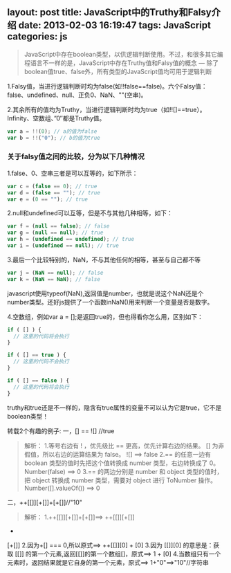 layout: post
title: JavaScript中的Truthy和Falsy介绍
date: 2013-02-03 16:19:47
tags: JavaScript
categories: js
---

> JavaScript中存在boolean类型，以供逻辑判断使用。不过，和很多其它编程语言不一样的是，JavaScript中存在Truthy值和Falsy值的概念 — 除了boolean值true、false外，所有类型的JavaScript值均可用于逻辑判断
<!-- more -->

1.Falsy值，当进行逻辑判断时均为false(如!!false==false)。六个Falsy值：false、undefined、null、正负0、NaN、""(空串)。

2.其余所有的值均为Truthy，当进行逻辑判断时均为true（如!![]==true）。Infinity、空数组、”0″都是Truthy值。
```javascript
var a = !!(0); // a的值为false
var b = !!("0"); // b的值为true
```
### 关于falsy值之间的比较，分为以下几种情况
1.false、0、空串三者是可以互等的，如下所示：
```javascript
var c = (false == 0); // true
var d = (false == ""); // true
var e = (0 == ""); // true
```
2.null和undefined可以互等，但是不与其他几种相等，如下：
```javascript
var f = (null == false); // false
var g = (null == null); // true
var h = (undefined == undefined); // true
var i = (undefined == null); // true
```
3.最后一个比较特别的，NaN，不与其他任何的相等，甚至与自己都不等
```javascript
var j = (NaN == null); // false
var k = (NaN == NaN); // false
```
javascript使用typeof(NaN),返回值是number，也就是说这个NaN还是个number类型。还好js提供了一个函数inNaN()用来判断一个变量是否是数字。

4.空数组，例如var a = [];是返回true的，但也得看你怎么用，区别如下：
```javascript
if ( [] ) {
  // 这里的代码将会执行
}

if ( [] == true ) {
  // 这里的代码不会执行
}

if ( [] == false ) {
  // 这里的代码将会执行
}
```
truthy和true还是不一样的，隐含有true属性的变量不可以认为它是true，它不是boolean类型！

转载2个有趣的例子:
一，[] == ![] //true
> 解析：
1.等号右边有 ! ，优先级比 == 更高，优先计算右边的结果。 [] 为非假值，所以右边的运算结果为 false。
![] ==> false
2.== 的任意一边有 boolean 类型的值时先把这个值转换成 number 类型，右边转换成了 0。
Number(false) ==> 0
3.== 的两边分别是 number 和 object 类型的值时，把 object 转换成 number 类型，需要对 object 进行 ToNumber 操作。
Number([].valueOf()) ==> 0

二，++[[]][+[]]+[+[]]//"10"
> 解析：
1.++[[]][+[]]+[+[]]==>
++[[]][+[]]
+
[+[]]
2.因为+[] === 0,所以原式==>
++[[]][0]
+
[0]
3.因为 [[]][0] 的意思是：获取 [[]] 的第一个元素,返回[[]]的第一个数组[]，原式==>
1
+
[0]
4.当数组只有一个元素时，返回结果就是它自身的第一个元素，原式==>
1+"0"==>"10"//字符串